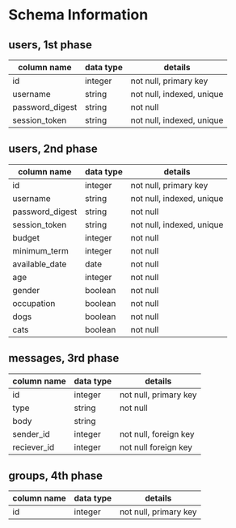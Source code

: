 # Schema Information

## users, 1st phase
column name     | data type | details
----------------|-----------|-----------------------
id              | integer   | not null, primary key
username        | string    | not null, indexed, unique
password_digest | string    | not null
session_token   | string    | not null, indexed, unique


## users, 2nd phase
column name     | data type | details
----------------|-----------|-----------------------
id              | integer   | not null, primary key
username        | string    | not null, indexed, unique
password_digest | string    | not null
session_token   | string    | not null, indexed, unique
budget          | integer   | not null
minimum_term    | integer   | not null
available_date  | date      | not null
age             | integer   | not null
gender          | boolean   | not null
occupation      | boolean   | not null
dogs            | boolean   | not null
cats            | boolean   | not null

## messages, 3rd phase
column name     | data type | details
----------------|-----------|-----------------------
id              | integer   | not null, primary key
type            | string    | not null
body            | string    |
sender_id       | integer   | not null, foreign key
reciever_id     | integer   | not null foreign key


## groups, 4th phase
column name     | data type | details
----------------|-----------|-----------------------
id              | integer   | not null, primary key
